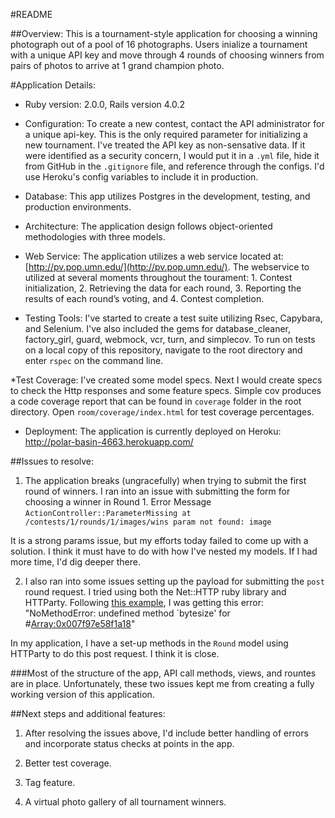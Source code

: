 #README

##Overview: This is a tournament-style application for choosing a winning photograph out of a pool of 16 photographs. Users inialize a tournament with a unique API key and move through 4 rounds of choosing winners from pairs of photos to arrive at 1 grand champion photo.

#Application Details: 

* Ruby version: 2.0.0, Rails version 4.0.2

* Configuration: To create a new contest, contact the API administrator for a unique api-key. This is the only required parameter for initializing a new tournament. I've treated the API key as non-sensative data. If it were identified as a security concern, I would put it in a `.yml` file, hide it from GitHub in the `.gitignore` file, and reference through the configs. I'd use Heroku's config variables to include it in production.

* Database: This app utilizes Postgres in the development, testing, and production environments. 

* Architecture: The application design follows object-oriented methodologies with three models.

* Web Service: The application utilizes a web service located at: [http://pv.pop.umn.edu/](http://pv.pop.umn.edu/). The webservice to utilized at several moments throughout the tourament: 1. Contest initialization, 2. Retrieving the data for each round, 3. Reporting the results of each round’s voting, and 4. Contest completion.

* Testing Tools: I've started to create a test suite utilizing Rsec, Capybara, and Selenium. I've also included the gems for database_cleaner, factory_girl, guard, webmock, vcr, turn, and simplecov. To run on tests on a local copy of this repository, navigate to the root directory and enter `rspec` on the command line. 

*Test Coverage: I've created some model specs. Next I would create specs to check the Http responses and some feature specs. Simple cov produces a code coverage report that can be found in `coverage` folder in the root directory. Open `room/coverage/index.html` for test coverage percentages. 

* Deployment: The application is currently deployed on Heroku: http://polar-basin-4663.herokuapp.com/

##Issues to resolve:

1. The application breaks (ungracefully) when trying to submit the first round of winners. I ran into an issue with submitting the form for choosing a winner in Round 1.
Error Message
`ActionController::ParameterMissing at /contests/1/rounds/1/images/wins
param not found: image`

It is a strong params issue, but my efforts today failed to come up with a solution. I think it must have to do with how I've nested my models. If I had more time, I'd dig deeper there. 

2. I also ran into some issues setting up the payload for submitting the `post` round request. I tried using both the Net::HTTP ruby library and HTTParty. Following [this example](http://stackoverflow.com/questions/3586616/help-me-with-posting-with-nethttp), I was getting this error: 
"NoMethodError: undefined method `bytesize' for #<Array:0x007f97e58f1a18>"

In my application, I have a set-up methods in the `Round` model using HTTParty to do this post request. I think it is close.

###Most of the structure of the app, API call methods, views, and rountes are in place. Unfortunately, these two issues kept me from creating a fully working version of this application. 

##Next steps and additional features:
1. After resolving the issues above, I'd include better handling of errors and incorporate status checks at points in the app.

2. Better test coverage.

3. Tag feature.

4. A virtual photo gallery of all tournament winners.


